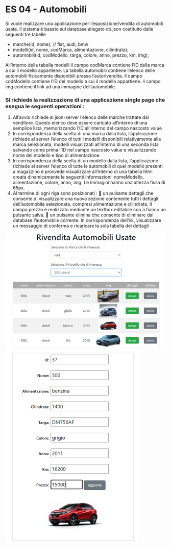 # ES 04 - Automobili

Si vuole realizzare una applicazione per l’esposizione/vendita di automobili usate. Il sistema è basato sul database allegato db.json costituito dalle seguenti tre tabelle

- marche(id, nome); // fiat, audi, bmw
- modelli(id, nome, codMarca, alimentazione, cilindrata); 
- automobili(id, codModello, targa, colore, anno, prezzo, km, img);

All’interno della tabella modelli il campo codMarca contiene l’ID della marca a cui il modello appartiene.
La tabella automobili contiene l’elenco delle automobili fisicamente disponibili presso l’autorivendita.
Il campo codModello contiene l’ID del modello a cui il modello appartiene.
Il campo img contiene il link ad una immagine dell’automobile.

### Si richiede la realizzazione di una applicazione single page che esegua le seguenti operazioni :
1. All’avvio richiede al json-server l’elenco delle marche trattate dal venditore. Questo elenco deve essere caricato all’interno di una semplice lista, memorizzando l’ID all’interno del campo nascosto value
2. In corrispondenza della scelta di una marca dalla lista, l’applicazione richiede al server l’elenco di tutti i modelli disponibili relativamente alla marca selezionata, modelli visualizzati all’interno di una seconda lista salvando come prima l’ID nel campo nascosto value e visualizzando nome del modello e tipo di alimentazione.
3. In corrispondenza della scelta di un modello dalla lista, l’applicazione richiede al server l’elenco di tutte le automobili di quel modello presenti a magazzino e provvede visualizzare all’interno di una tabella html creata dinamicamente le seguenti informazioni: nomeModello, alimentazione, colore, anno, img. Le immagini hanno una altezza fissa di 65px.
4. Al termine di ogni riga sono posizionati :
 un pulsante dettagli che consente di visualizzare una nuova sezione contenente tutti i dettagli dell’automobile selezionata, compresi alimentazione e cilindrata. Il campo prezzo è realizzato mediante un textbox editabile con a fianco un pulsante salva.
 un pulsante elimina che consente di eliminare dal database l’automobile corrente. In corrispondenza dell’ok, visualizzare un messaggio di conferma e ricaricare la sola tabella dei dettagli


<img src="https://github.com/vallauri-ict/tpsi-playground-Giada-Valinotto/blob/master/AJAX/es%2004%20-%20Automobili/Immagine2.png">
<img src="https://github.com/vallauri-ict/tpsi-playground-Giada-Valinotto/blob/master/AJAX/es%2004%20-%20Automobili/Immagine.png">
